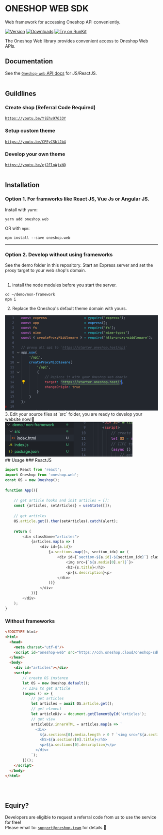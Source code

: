 # ONESHOP WEB SDK
Web framework for accessing Oneshop API conveniently.

[![Version](https://img.shields.io/npm/v/oneshop.web.svg)](https://www.npmjs.org/package/oneshop.web)
[![Downloads](https://img.shields.io/npm/dm/oneshop.web.svg)](https://www.npmjs.com/package/oneshop.web)
[![Try on RunKit](https://badge.runkitcdn.com/oneshop.web.svg)](https://runkit.com/npm/oneshop.web)

The Oneshop Web library provides convenient access to Oneshop Web APIs.

## Documentation

See the [`Oneshop-web` API docs](https://docs.oneshop.dev) for JS/ReactJS.
<br/><br/>

## Guildlines
### Create shop (Referral Code Required)
[`https://youtu.be/YjEhv97633Y`](https://youtu.be/YjEhv97633Y)

### Setup custom theme
[`https://youtu.be/CPEyCSblJb4`](https://youtu.be/CPEyCSblJb4)

### Develop your own theme
[`https://youtu.be/ej2FloWjxNQ`](https://youtu.be/ej2FloWjxNQ)<br/><br/>

  
## Installation

### Option 1. For framworks like React JS, Vue Js or Angular JS.

Install with `yarn`:

```
yarn add oneshop.web
```

OR with `npm`:

```
npm install --save oneshop.web
```
<hr/>

### Option 2. Develop without using frameworks<br/>
See the demo folder in this repository. Start an Express server and set the proxy target to your web shop's domain.<br/><br/>

1. install the node modules before you start the server.
```
cd ~/demo/non-framework 
npm i
```
2. Replace the Oneshop's default theme domain with yours.<br/>
<img src="./demo_2.png" />
3. Edit your source files at `src` folder, you are ready to develop your website now!🎉 <br/>
<img src="./demo.png" />
<br/>
## Usage
### ReactJS

```js
import React from 'react';
import Oneshop from 'oneshop.web';
const OS = new Oneshop();

function App(){

    // get article hooks and init articles = [];
    const {articles, setArticles} = useState([]);

    // get articles
    OS.article.get().then(setArticles).catch(alert);

    return (
        <div className="articles">
            {articles.map(a => (
                <div id={a.id}>
                    {a.sections.map((s, section_idx) => (
                        <div id={`section-${a.id}-${section_idx}`} className="section">
                            <img src={`${s.media[0].url}`}>
                            <h3>{s.title}</h3>
                            <p>{s.description}<p>
                        </div>
                    ))}
                </div>
            ))}
        </div>
    );
}

```

### Without frameworks
```html
<!DOCTYPE html>
<html>
  <head>
    <meta charset="utf-8"/>
    <script id="oneshop-web" src="https://cdn.oneshop.cloud/oneshop-sdk-min.js"></script>
  </head>
  <body>
    <div id="articles"></div>
    <script>
        // create OS instance
        let OS = new Oneshop.default();
        // IIFE to get article
        (async () => {
            // get articles
            let articles = await OS.article.get();
            // get element
            let articleDiv = document.getElementById('articles');
            // get view
            articleDiv.innerHTML = articles.map(a => `
              <div>
                ${a.sections[0].media.length > 0 ? `<img src="${a.sections[0].media[0].url}" width="300" height="auto" />` : ""}
                <h5>${a.sections[0].title}</h5>
                <p>${a.sections[0].description}</p>
              </div>
            `);
        })();
    </script>
  </body>
</html>
```
<br/><br/>
## Equiry?
Developers are eligible to request a referral code from us to use the service for free!<br/>
Please email to: [`support@oneshop.team`](mailto:support@oneshop.team) for details 🎉
